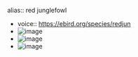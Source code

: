 alias:: red junglefowl

- voice:: https://ebird.org/species/redjun
- ![image](https://ipfs.io/ipfs/QmeLJsNYthCcpAEpTLD3XRCXLjcoe4mnYZYEVAHTJKMiDS)
- ![image](https://ipfs.io/ipfs/QmZ5icUBssKYPSvaKkXX74JDusswUMKxehjAE6Lg9YtJLa)
- ![image](https://ipfs.io/ipfs/QmNvWinDUhj7gyg9uQuhk6QDaFmWWxjqFwUHpawsG7GoCu)